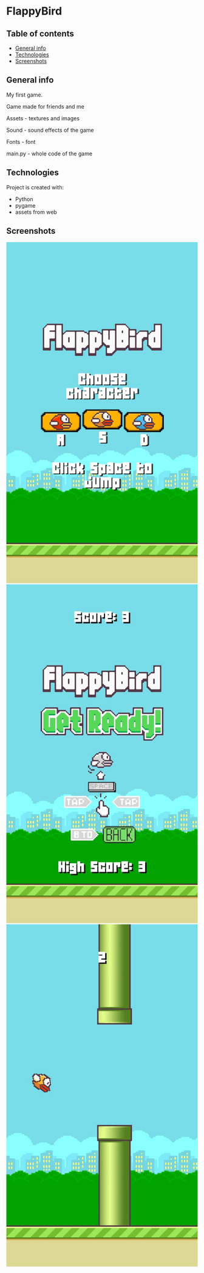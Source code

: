 # FlappyBird
## Table of contents
* [General info](#general-info)
* [Technologies](#technologies)
* [Screenshots](#screenshots)

## General info
My first game.

Game made for friends and me

Assets - textures and images

Sound - sound effects of the game

Fonts - font

main.py - whole code of the game
	
## Technologies
Project is created with:
* Python
* pygame
* assets from web

## Screenshots
![](additional/characters.jpg)
![](additional/score.jpg)
![](additional/game.jpg)
